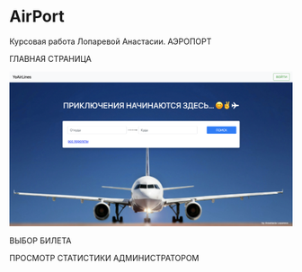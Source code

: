 # AirPort

Курсовая работа Лопаревой Анастасии. АЭРОПОРТ 

ГЛАВНАЯ СТРАНИЦА

![MainPageScreen](https://github.com/nlopareva/AirPort/blob/main/main_page_screenshot.png)

ВЫБОР БИЛЕТА


ПРОСМОТР СТАТИСТИКИ АДМИНИСТРАТОРОМ
